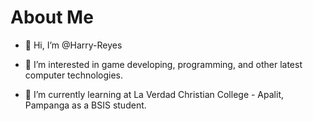 # About Me
- 👋 Hi, I’m @Harry-Reyes

- 👀 I’m interested in game developing, programming, and other latest computer technologies.
- 🌱 I’m currently learning at La Verdad Christian College - Apalit, Pampanga as a BSIS student.
<!-- - 📫 You can reach me via email: warsoulonwork3@gmail.com -->
<!--- - 💞️ I’m looking to collaborate on ... --->
<!---
Harry-Reyes/Harry-Reyes is a ✨ special ✨ repository because its `README.md` (this file) appears on your GitHub profile.
You can click the Preview link to take a look at your changes.
--->
